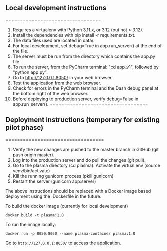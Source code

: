 ## Local development instructions
=================================
1. Requires a virtualenv with Python 3.11.x, or 3.12 (but not > 3.12).
2. Install the dependencies with pip install -r requirements.txt.
3. The data files used are located in data/.
4. For local development, set debug=True in app.run_server() at the end of the file.
5. The server must be run from the directory which contains the app.py file.
6. To run the server, from the PyCharm terminal: "cd app_v1", followed by "python app.py".
7. Go to http://127.0.0.1:8050/ in your web browser.
8. Test the application from the web browser.
9. Check for errors in the PyCharm terminal and the Dash debug panel at the bottom right of the web browser.
10. Before deploying to production server, verify debug=False in app.run_server().
==================================

## Deployment instructions (temporary for existing pilot phase)
==================================
1. Verify the new changes are pushed to the master branch in GitHub (git push origin master).
2. Log into the production server and do pull the changes (git pull).
3. Go to the plasma directory (cd plasma). Activate the virtual env (source venv/bin/activate)
4. Kill the running gunicorn process (pkill gunicorn)
5. Restart the server (gunicorn app:server)

The above instructions should be replaced with a Docker image based deployment using the .Dockerfile in the future.

To build the docker image (currently for local development)
```
docker build -t plasma:1.0 .
```
To run the image locally:
```
docker run -p 8050:8050 --name plasma-container plasma:1.0
```

Go to `http://127.0.0.1:8050/` to access the application.
